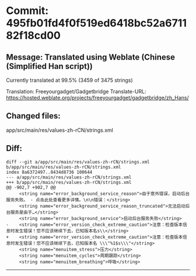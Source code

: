 # Commit: 495fb01fd4f0f519ed6418bc52a671182f18cd00
## Message: Translated using Weblate (Chinese (Simplified Han script))

Currently translated at 99.5% (3459 of 3475 strings)

Translation: Freeyourgadget/Gadgetbridge
Translate-URL: https://hosted.weblate.org/projects/freeyourgadget/gadgetbridge/zh_Hans/
## Changed files:
app/src/main/res/values-zh-rCN/strings.xml

## Diff:
```
diff --git a/app/src/main/res/values-zh-rCN/strings.xml b/app/src/main/res/values-zh-rCN/strings.xml
index 8a6372497..8434d8736 100644
--- a/app/src/main/res/values-zh-rCN/strings.xml
+++ b/app/src/main/res/values-zh-rCN/strings.xml
@@ -902,7 +902,7 @@
     <string name="error_background_service_reason">由于意外错误，启动后台服务失败。 - 点击此处查看更多详情。\n\n错误：</string>
     <string name="error_background_service_reason_truncated">无法启动后台服务是由于…</string>
     <string name="error_background_service">启动后台服务失败</string>
-    <string name="error_version_check_extreme_caution">注意：检查版本信息时发生错误！您不应该继续下去，已知版本名s\\</string>
+    <string name="error_version_check_extreme_caution">注意：检查版本信息时发生错误！您不应该继续下去，已知版本名 \\\"%1$s\\\"</string>
     <string name="menuitem_stress">压力</string>
     <string name="menuitem_cycles">周期跟踪</string>
     <string name="menuitem_breathing">呼吸</string>
```
-----------------------------------
